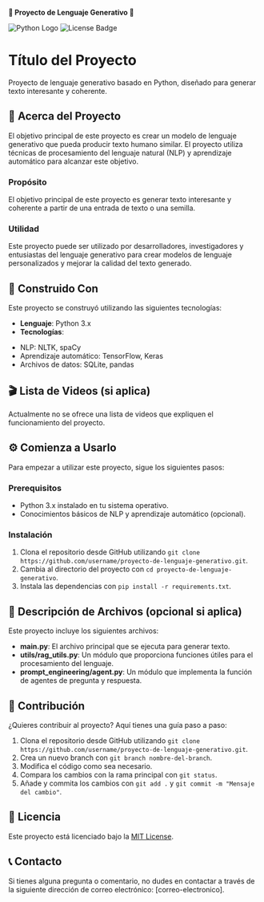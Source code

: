 **🌟 Proyecto de Lenguaje Generativo 🌟**

![Python Logo](https://img.shields.io/badge/Lenguaje-Python-FFD700)
![License Badge](https://img.shields.io/badge/Licencia-MIT-yellow)

# Título del Proyecto
Proyecto de lenguaje generativo basado en Python, diseñado para generar texto interesante y coherente.

## 📖 Acerca del Proyecto

El objetivo principal de este proyecto es crear un modelo de lenguaje generativo que pueda producir texto humano similar. El proyecto utiliza técnicas de procesamiento del lenguaje natural (NLP) y aprendizaje automático para alcanzar este objetivo.

### Propósito
El objetivo principal de este proyecto es generar texto interesante y coherente a partir de una entrada de texto o una semilla.

### Utilidad
Este proyecto puede ser utilizado por desarrolladores, investigadores y entusiastas del lenguaje generativo para crear modelos de lenguaje personalizados y mejorar la calidad del texto generado.

## 🔧 Construido Con

Este proyecto se construyó utilizando las siguientes tecnologías:

* **Lenguaje**: Python 3.x
* **Tecnologías**:
 + NLP: NLTK, spaCy
 + Aprendizaje automático: TensorFlow, Keras
 + Archivos de datos: SQLite, pandas

## 🎬 Lista de Videos (si aplica)
Actualmente no se ofrece una lista de videos que expliquen el funcionamiento del proyecto.

## ⚙️ Comienza a Usarlo

Para empezar a utilizar este proyecto, sigue los siguientes pasos:

### Prerequisitos
* Python 3.x instalado en tu sistema operativo.
* Conocimientos básicos de NLP y aprendizaje automático (opcional).

### Instalación
1. Clona el repositorio desde GitHub utilizando `git clone https://github.com/username/proyecto-de-lenguaje-generativo.git`.
2. Cambia al directorio del proyecto con `cd proyecto-de-lenguaje-generativo`.
3. Instala las dependencias con `pip install -r requirements.txt`.

## 📁 Descripción de Archivos (opcional si aplica)
Este proyecto incluye los siguientes archivos:

* **main.py**: El archivo principal que se ejecuta para generar texto.
* **utils/rag_utils.py**: Un módulo que proporciona funciones útiles para el procesamiento del lenguaje.
* **prompt_engineering/agent.py**: Un módulo que implementa la función de agentes de pregunta y respuesta.

## 🙌 Contribución

¿Quieres contribuir al proyecto? Aquí tienes una guía paso a paso:

1. Clona el repositorio desde GitHub utilizando `git clone https://github.com/username/proyecto-de-lenguaje-generativo.git`.
2. Crea un nuevo branch con `git branch nombre-del-branch`.
3. Modifica el código como sea necesario.
4. Compara los cambios con la rama principal con `git status`.
5. Añade y commita los cambios con `git add .` y `git commit -m "Mensaje del cambio"`.

## 📄 Licencia

Este proyecto está licenciado bajo la [MIT License](https://opensource.org/licenses/MIT).

## 📞 Contacto

Si tienes alguna pregunta o comentario, no dudes en contactar a través de la siguiente dirección de correo electrónico: [correo-electronico].